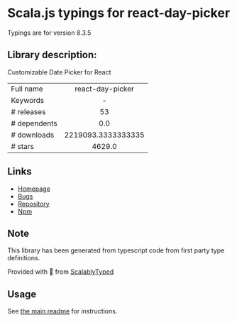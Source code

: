 
# Scala.js typings for react-day-picker

Typings are for version 8.3.5

## Library description:
Customizable Date Picker for React

|                    |                 |
| ------------------ | :-------------: |
| Full name          | react-day-picker |
| Keywords           | - |
| # releases         | 53 |
| # dependents       | 0.0 |
| # downloads        | 2219093.3333333335 |
| # stars            | 4629.0 |

## Links
- [Homepage](http://react-day-picker.js.org)
- [Bugs](https://github.com/gpbl/react-day-picker/issues)
- [Repository](https://github.com/gpbl/react-day-picker)
- [Npm](https://www.npmjs.com/package/react-day-picker)
    


## Note
This library has been generated from typescript code from first party type definitions.

Provided with :purple_heart: from [ScalablyTyped](https://github.com/oyvindberg/ScalablyTyped)

## Usage
See [the main readme](../../readme.md) for instructions.


